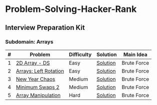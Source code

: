 # Problem-Solving-Hacker-Rank
## Interview Preparation Kit

### Subdomain: Arrays
| # |    Problem        |    Difficulty      |      Solution       |      Main Idea      |
| --| ----------------- |------------------  | ------------------  | -----------------   |
| 1 | [2D Array - DS](https://www.hackerrank.com/challenges/2d-array/problem?h_l=interview&playlist_slugs%5B%5D%5B%5D=interview-preparation-kit&playlist_slugs%5B%5D%5B%5D=arrays) | Easy |  [Solution](https://github.com/MFM95/Problem-Solving-Hacker-Rank/blob/main/src/main/Interview%20Preparation%20Kit/Arrays/2D%20Array%20-%20DS/Solution.kt)  | Brute Force |
| 2 | [Arrays: Left Rotation](https://www.hackerrank.com/challenges/ctci-array-left-rotation/problem?h_l=interview&playlist_slugs%5B%5D%5B%5D=interview-preparation-kit&playlist_slugs%5B%5D%5B%5D=arrays) | Easy |  [Solution](https://github.com/MFM95/Problem-Solving-Hacker-Rank/blob/main/src/main/Interview%20Preparation%20Kit/Arrays/Arrays:%20Left%20Rotation/Solution.kt)  | Brute Force |
| 3 | [New Year Chaos](https://www.hackerrank.com/challenges/new-year-chaos/problem?h_l=interview&playlist_slugs%5B%5D%5B%5D=interview-preparation-kit&playlist_slugs%5B%5D%5B%5D=arrays) | Medium |  [Solution](https://github.com/MFM95/Problem-Solving-Hacker-Rank/blob/main/src/main/Interview%20Preparation%20Kit/Arrays/New%20Year%20Chaos/Solution.kt)  | Brute Force |
| 4 | [Minimum Swaps 2](https://www.hackerrank.com/challenges/minimum-swaps-2/problem?h_l=interview&playlist_slugs%5B%5D%5B%5D=interview-preparation-kit&playlist_slugs%5B%5D%5B%5D=arrays) | Medium |  [Solution](https://github.com/MFM95/Problem-Solving-Hacker-Rank/blob/main/src/main/Interview%20Preparation%20Kit/Arrays/Minimum%20Swaps%202/Solution.kt)  | Brute Force |
| 5 | [Array Manipulation](https://www.hackerrank.com/challenges/crush/problem?h_l=interview&playlist_slugs%5B%5D=interview-preparation-kit&playlist_slugs%5B%5D=arrays) | Hard |  [Solution](https://github.com/MFM95/Problem-Solving-Hacker-Rank/blob/main/src/main/Interview%20Preparation%20Kit/Arrays/Array%20Manipulation/Solution.kt)  | Brute Force |

